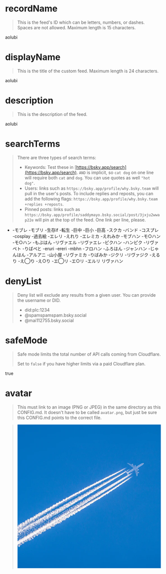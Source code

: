 
# recordName

> This is the feed's ID which can be letters, numbers, or dashes. Spaces are not allowed. Maximum length is 15 characters.

aolubi

# displayName

> This is the title of the custom feed. Maximum length is 24 characters.

aolubi

# description

> This is the description of the feed.

aolubi

# searchTerms

> There are three types of search terms:
>
> - Keywords: Test these in [https://bsky.app/search](https://bsky.app/search). `AND` is implicit, so `cat dog` on one line will require both `cat` and `dog`. You can use quotes as well `"hot dog"`.
> - Users: links such as `https://bsky.app/profile/why.bsky.team` will pull in the user's posts. To include replies and reposts, you can add the following flags: `https://bsky.app/profile/why.bsky.team +replies +reposts`.
> - Pinned posts: links such as `https://bsky.app/profile/saddymayo.bsky.social/post/3jxju2wwap22e` will pin at the top of the feed. One link per line, please.

- -モブレ -モブリ -生存if -転生 -巨中 -巨小 -巨高 -スクカ -バンド -コスプレ -cosplay -過去絵 -エレリ -えれり -エレミカ -えれみか -モブハン -モ○ハン -モ○ハン -もぶはん -リヴァエル -リヴァエレ -ピクハン -ハンピク -リヴァペト -りばぺと -eruri -ereri -mbhn -フロハン -ふろはん -ジャンハン -じゃんはん -アルアニ -山小屋 -リヴァミカ -りばみか -ジクリ -リヴァジク -えるり -え◯り -え○り -エ◯リ -エ○リ -エルリ リヴァハン

# denyList

> Deny list will exclude any results from a given user. You can provide the username or DID.
>
> - did:plc:1234
> - @spamspamspam.bsky.social
> - @mai112755.bsky.social

# safeMode

> Safe mode limits the total number of API calls coming from Cloudflare.
>
> Set to `false` if you have higher limits via a paid Cloudflare plan.

true

# avatar

> This must link to an image (PNG or JPEG) in the same directory as this CONFIG.md. It doesn't have to be called `avatar.png`, but just be sure this CONFIG.md points to the correct file.

> ![](avatar.png)

